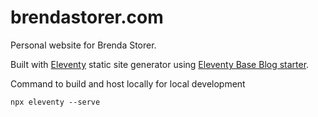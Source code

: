 # brendastorer.com

Personal website for Brenda Storer.

Built with [Eleventy](https://github.com/11ty/eleventy) static site generator using [Eleventy Base Blog starter](https://github.com/11ty/eleventy-base-blog).

Command to build and host locally for local development
```
npx eleventy --serve
```